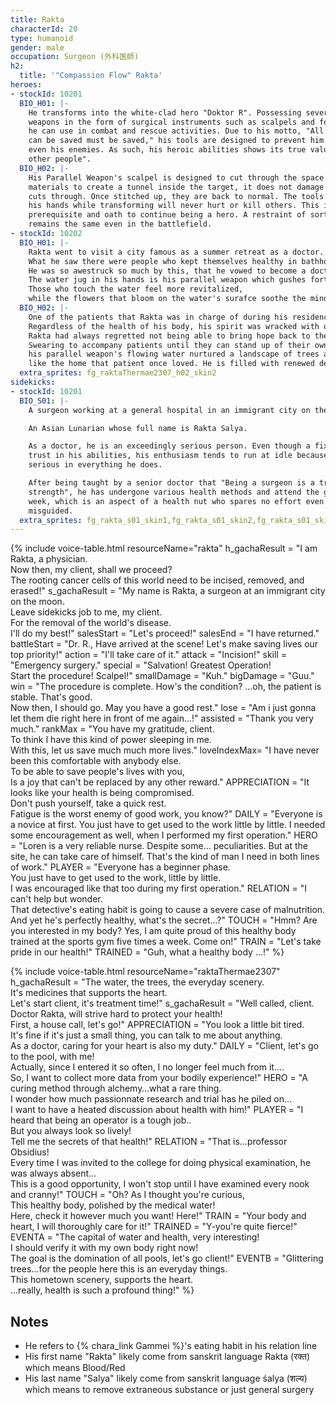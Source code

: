 ```yaml
---
title: Rakta
characterId: 20
type: humanoid
gender: male
occupation: Surgeon (外科医師)
h2:
  title: '"Compassion Flow" Rakta'
heroes:
- stockId: 10201
  BIO_H01: |-
    He transforms into the white-clad hero "Doktor R". Possessing several parallel
    weapons in the form of surgical instruments such as scalpels and forceps, which
    he can use in combat and rescue activities. Due to his motto, "All lives that
    can be saved must be saved," his tools are designed to prevent him from killing
    even his enemies. As such, his heroic abilities shows its true value in "saving
    other people".
  BIO_H02: |-
    His Parallel Weapon's scalpel is designed to cut through the space between
    materials to create a tunnel inside the target, it does not damage the target it
    cuts through. Once stitched up, they are back to normal. The tools he holds in
    his hands while transforming will never hurt or kill others. This is his
    prerequisite and oath to continue being a hero. A restraint of sorts so that he
    remains the same even in the battlefield.
- stockId: 10202
  BIO_H01: |-
    Rakta went to visit a city famous as a summer retreat as a doctor.
    What he saw there were people who kept themselves healthy in bathhouses that healed the body while using the beautiful scenery around     them to heal their minds.
    He was so awestruck so much by this, that he vowed to become a doctor that will heal not only the body, but also the mind, which in       turn earned him a new hero form.
    The water jug in his hands is his parallel weapon which gushes forth water that can nurture the city's beautiful scenery.
    Those who touch the water feel more revitalized,
    while the flowers that bloom on the water's surafce soothe the minds of those who look at them. 
  BIO_H02: |-
    One of the patients that Rakta was in charge of during his residency was a person who could not get out of bed no matter how healthy      his body became.
    Regardless of the health of his body, his spirit was wracked with despair by the destruction of his home and the loss of everything       he had cared about.
    Rakta had always regretted not being able to bring hope back to the man.
    Swearing to accompany patients until they can stand up of their own volition and regain their mental and physical health,
    his parallel weapon's flowing water nurtured a landscape of trees and flowers,
    like the home that patient once loved. He is filled with renewed determination as a doctor.
  extra_sprites: fg_raktaThermae2307_h02_skin2
sidekicks:
- stockId: 10201
  BIO_S01: |-
    A surgeon working at a general hospital in an immigrant city on the moon.

    An Asian Lunarian whose full name is Rakta Salya.

    As a doctor, he is an exceedingly serious person. Even though a fixed amount of
    trust in his abilities, his enthusiasm tends to run at idle because he is
    serious in everything he does.

    After being taught by a senior doctor that "Being a surgeon is a trial of
    strength", he has undergone various health methods and attend the gym 5 times a
    week, which is an aspect of a health nut who spares no effort even when
    misguided.
  extra_sprites: fg_rakta_s01_skin1,fg_rakta_s01_skin2,fg_rakta_s01_skin3
---
```


{% include voice-table.html resourceName="rakta"
h_gachaResult = "I am Rakta, a physician.<br>Now then, my client, shall we proceed?<br>The rooting cancer cells of this world need to be incised, removed, and erased!"
s_gachaResult = "My name is Rakta, a surgeon at an immigrant city on the moon.<br>Leave sidekicks job to me, my client.<br>For the removal of the world's disease.<br>I'll do my best!"
salesStart = "Let's proceed!"
salesEnd = "I have returned."
battleStart = "Dr. R., Have arrived at the scene! Let's make saving lives our top priority!"
action = "I'll take care of it."
attack = "Incision!"
skill = "Emergency surgery."
special = "Salvation! Greatest Operation!<br>Start the procedure! Scalpel!"
smallDamage = "Kuh."
bigDamage = "Guu."
win = "The procedure is complete. How's the condition? ...oh, the patient is stable. That's good.<br>Now then, I should go. May you have a good rest."
lose = "Am i just gonna let them die right here in front of me again...!"
assisted = "Thank you very much."
rankMax = "You have my gratitude, client.<br>To think I have this kind of power sleeping in me.<br>With this, let us save much much more lives."
loveIndexMax= "I have never been this comfortable with anybody else.<br>To be able to save people's lives with you,<br>Is a joy that can't be replaced by any other reward."
APPRECIATION = "It looks like your health is being compromised.<br>Don't push yourself, take a quick rest.<br>Fatigue is the worst enemy of good work, you know?"
DAILY = "Everyone is a novice at first.  You just have to get used to the work little by little.  I needed some encouragement as well, when I performed my first operation."
HERO = "Loren is a very reliable nurse.  Despite some... peculiarities. But at the site, he can take care of himself.  That's the kind of man I need in both lines of work."
PLAYER = "Everyone has a beginner phase.<br>You just have to get used to the work, little by little.<br>I was encouraged like that too during my first operation."
RELATION = "I can't help but wonder.<br>That detective's eating habit is going to cause a severe case of malnutrition.<br>And yet he's perfectly healthy, what's the secret...?"
TOUCH = "Hmm?  Are you interested in my body?  Yes, I am quite proud of this healthy body trained at the sports gym five times a week.  Come on!"
TRAIN = "Let's take pride in our health!"
TRAINED = "Guh, what a healthy body ...!"
%}

{% include voice-table.html resourceName="raktaThermae2307"
h_gachaResult = "The water, the trees, the everyday scenery.<br>It's medicines that supports the heart.<br>Let's start client, it's treatment time!"
s_gachaResult = "Well called, client.<br>Doctor Rakta, will strive hard to protect your health!<br>First, a house call, let's go!"
APPRECIATION = "You look a little bit tired.<br>It's fine if it's just a small thing, you can talk to me about anything.<br>As a doctor, caring for your heart is also my duty."
DAILY = "Client, let's go to the pool, with me!<br>Actually, since I entered it so often, I no longer feel much from it….<br>So, I want to collect more data from your bodily experience!"
HERO = "A curing method through alchemy…what a rare thing.<br>I wonder how much passionnate research and trial has he piled on…<br>I want to have a heated discussion about health with him!"
PLAYER = "I heard that being an operator is a tough job..<br>But you always look so lively!<br>Tell me the secrets of that health!"
RELATION = "That is…professor Obsidius!<br>Every time I was invited to the college for doing physical examination, he was always absent…<br>This is a good opportunity, I won't stop until I have examined every nook and cranny!"
TOUCH = "Oh? As I thought you're curious,<br>This healthy body, polished by the medical water!<br>Here, check it however much you want! Here!"
TRAIN = "Your body and heart, I will thoroughly care for it!"
TRAINED = "Y-you're quite fierce!"
EVENTA = "The capital of water and health, very interesting!<br>I should verify it with my own body right now!<br>The goal is the domination of all pools, let's go client!"
EVENTB = "Glittering trees…for the people here this is an everyday things.<br>This hometown scenery, supports the heart.<br>…really, health is such a profound thing!"
%}

## Notes

- He refers to {% chara_link Gammei %}'s eating habit in his relation line
- His first name "Rakta" likely come from sanskrit language Rakta (रक्त) which means Blood/Red
- His last name "Salya" likely come from sanskrit language śalya (शल्य) which means to remove extraneous substance or just general surgery

